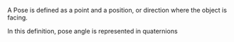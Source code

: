 A Pose is defined as a point and a position, or direction where the object is facing.

In this definition, pose angle is represented in quaternions